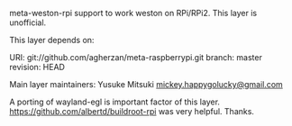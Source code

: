 meta-weston-rpi support to work weston on RPi/RPi2.
This layer is unofficial.

This layer depends on:

URI: git://github.com/agherzan/meta-raspberrypi.git
branch: master
revision: HEAD

Main layer maintainers:
  Yusuke Mitsuki <mickey.happygolucky@gmail.com>

A porting of wayland-egl is important factor of this layer.
https://github.com/albertd/buildroot-rpi was very helpful. Thanks.
